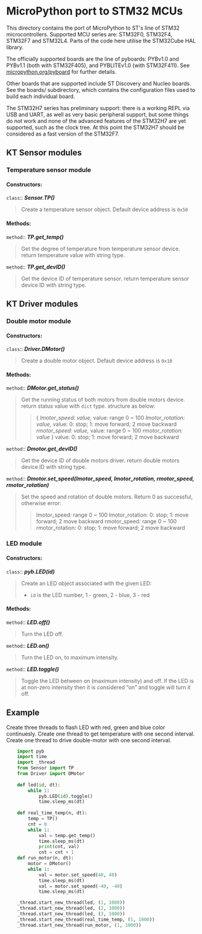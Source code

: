 # MicroPython port to STM32 MCUs

This directory contains the port of MicroPython to ST's line of STM32
microcontrollers.  Supported MCU series are: STM32F0, STM32F4, STM32F7 and
STM32L4.  Parts of the code here utilise the STM32Cube HAL library.

The officially supported boards are the line of pyboards: PYBv1.0 and PYBv1.1
(both with STM32F405), and PYBLITEv1.0 (with STM32F411).  See
[micropython.org/pyboard](http://www.micropython.org/pyboard/) for further
details.

Other boards that are supported include ST Discovery and Nucleo boards.
See the boards/ subdirectory, which contains the configuration files used
to build each individual board.

The STM32H7 series has preliminary support: there is a working REPL via
USB and UART, as well as very basic peripheral support, but some things do
not work and none of the advanced features of the STM32H7 are yet supported,
such as the clock tree.  At this point the STM32H7 should be considered as a
fast version of the STM32F7.

## KT Sensor modules

### Temperature sensor module

#### Constructors:

`class`:: ___Sensor.TP()___
>Create a temperature sensor object. Default device address is `0x50`

#### Methods:

`method`:: ___TP.get_temp()___ 
>Get the degree of temperature from temperature sensor device. return temperature value with string type.

`method`:: ___TP.get_devID()___
>Get the device ID of temperature sensor. return temperature sensor device ID with string type.

## KT Driver modules

### Double motor module

#### Constructors:

`class`:: ___Driver.DMotor()___
>Create a double motor object. Default device address is `0x10`

#### Methods:

`method`:: ___DMotor.get_status()___ 
>Get the running status of both motors from double motors device. return status value with `dict` type. structure as below:
>> { _lmotor_speed: value,_	value: range 0 ~ 100
>>   _lmotor_rotation: value,_	value: 0: stop; 1: move forward; 2 move backward
>>   _rmotor_speed: value,_	value: range 0 ~ 100
>>   _rmotor_rotation: value_ }	value: 0: stop; 1: move forward; 2 move backward

`method`:: ___Dmotor.get_devID()___
>Get the device ID of double motors driver. return double motors device ID with string type.

`method`:: ___Dmotor.set_speed(lmotor_speed, lmotor_rotation, rmotor_speed, rmotor_rotation)___
>Set the speed and rotation of double motors. Return 0 as successful, otherwise error:
>> lmotor_speed: range 0 ~ 100
>> lmotor_rotation: 0: stop; 1: move forward; 2 move backward
>> rmotor_speed: range 0 ~ 100
>> rmotor_rotation: 0: stop; 1: move forward; 2 move backward

### LED module

#### Constructors:

`class`:: ___pyb.LED(id)___
>Create an LED object associated with the given LED:
>- ``id`` is the LED number, 1 - green, 2 - blue, 3 - red

#### Methods:

`method`:: ___LED.off()___
>Turn the LED off.

`method`:: ___LED.on()___
>Turn the LED on, to maximum intensity.

`method`:: ___LED.toggle()___
>Toggle the LED between on (maximum intensity) and off. If the LED is
>at non-zero intensity then it is considered “on” and toggle will turn
>it off.


## Example

Create three threads to flash LED with red, green and blue color continuesly.
Create one thread to get temperature with one second interval.
Create one thread to drive double-motor with one second interval.
```python
    import pyb
	import time
	import _thread
	from Sensor import TP
    from Driver import DMotor
	
	def led(id, dt):
		while 1:
			pyb.LED(id).toggle()
			time.sleep_ms(dt)
        
	def real_time_temp(n, dt):
		temp = TP()
		cnt = 0
		while 1:
			val = temp.get_temp()
			time.sleep_ms(dt)
			print(cnt, val)
			cnt = cnt + 1
	def run_motor(n, dt):
		motor = DMotor()
		while 1:
			val = motor.set_speed(40, 40)
			time.sleep_ms(dt)
			val = motor.set_speed(-40, -40)
			time.sleep_ms(dt)

	_thread.start_new_thread(led, (1, 1000))
	_thread.start_new_thread(led, (2, 1000))
	_thread.start_new_thread(led, (3, 1000))
	_thread.start_new_thread(real_time_temp, (1, 1000))
	_thread.start_new_thread(run_motor, (1, 1000))
```
